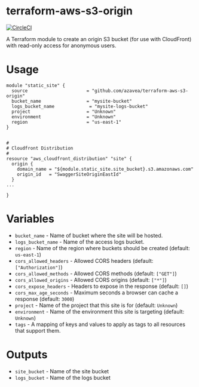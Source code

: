 # terraform-aws-s3-origin

[![CircleCI](https://circleci.com/gh/azavea/terraform-aws-s3-origin.svg?style=svg)](https://circleci.com/gh/azavea/terraform-aws-s3-origin)

A Terraform module to create an origin S3 bucket (for use with CloudFront) with read-only access for anonymous users.

# Usage
```hcl
module "static_site" {
  source                      = "github.com/azavea/terraform-aws-s3-origin"
  bucket_name                 = "mysite-bucket"
  logs_bucket_name             = "mysite-logs-bucket"
  project                     = "Unknown"
  environment                 = "Unknown"
  region                      = "us-east-1"
}


#
# Cloudfront Distribution
#
resource "aws_cloudfront_distribution" "site" {
  origin {
    domain_name = "${module.static_site.site_bucket}.s3.amazonaws.com"
    origin_id   = "SwaggerSiteOriginEastId"
  }
...

}
```


# Variables

- `bucket_name` - Name of bucket where the site will be hosted.
- `logs_bucket_name` - Name of the access logs bucket.
- `region`  - Name of the region where buckets should be created (default: `us-east-1`)
- `cors_allowed_headers` - Allowed CORS headers (default: `["Authorization"]`)
- `cors_allowed_methods` - Allowed CORS methods (default: `["GET"]`)
- `cors_allowed_origins` - Allowed CORS origins (default: `["*"]`)
- `cors_expose_headers` - Headers to expose in the response (default: `[]`)
- `cors_max_age_seconds` - Maximum seconds a browser can cache a response (default: `3000`)
- `project` - Name of the project that this site is for (default: `Unknown`)
- `environment` - Name of the environment this site is targeting (default: `Unknown`)
- `tags` - A mapping of keys and values to apply as tags to all resources that support them.

# Outputs

- `site_bucket` - Name of the site bucket
- `logs_bucket` - Name of the logs bucket

